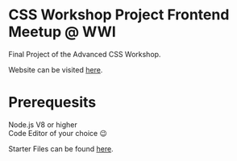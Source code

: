 # CSS Workshop Project Frontend Meetup @ WWI

Final Project of the Advanced CSS Workshop.

Website can be visited [here](https://the-grand-hotel.netlify.com/).

# Prerequesits

Node.js V8 or higher<br/>
Code Editor of your choice :wink:

Starter Files can be found [here](https://github.com/pboth1304/css-course-project-starter).
